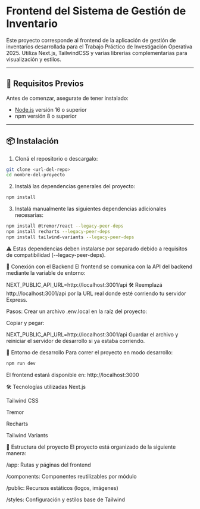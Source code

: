# Frontend del Sistema de Gestión de Inventario

Este proyecto corresponde al frontend de la aplicación de gestión de inventarios desarrollada para el Trabajo Práctico de Investigación Operativa 2025. Utiliza Next.js, TailwindCSS y varias librerías complementarias para visualización y estilos.

---

## 🚀 Requisitos Previos

Antes de comenzar, asegurate de tener instalado:

- [Node.js](https://nodejs.org/) versión 16 o superior
- npm versión 8 o superior

---

## 📦 Instalación

1. Cloná el repositorio o descargalo:

```bash
git clone <url-del-repo>
cd nombre-del-proyecto
```
2. Instalá las dependencias generales del proyecto:
```bash
npm install
```
3. Instalá manualmente las siguientes dependencias adicionales necesarias:

```bash
npm install @tremor/react --legacy-peer-deps
npm install recharts --legacy-peer-deps
npm install tailwind-variants --legacy-peer-deps
```
⚠️ Estas dependencias deben instalarse por separado debido a requisitos de compatibilidad (--legacy-peer-deps).

🔌 Conexión con el Backend
El frontend se comunica con la API del backend mediante la variable de entorno:

NEXT_PUBLIC_API_URL=http://localhost:3001/api
🛠️ Reemplazá http://localhost:3001/api por la URL real donde esté corriendo tu servidor Express.

Pasos:
Crear un archivo .env.local en la raíz del proyecto:

Copiar y pegar:

NEXT_PUBLIC_API_URL=http://localhost:3001/api
Guardar el archivo y reiniciar el servidor de desarrollo si ya estaba corriendo.

🧪 Entorno de desarrollo
Para correr el proyecto en modo desarrollo:
```bash
npm run dev
```
El frontend estará disponible en: http://localhost:3000

🛠️ Tecnologías utilizadas
Next.js

Tailwind CSS

Tremor

Recharts

Tailwind Variants

📁 Estructura del proyecto
El proyecto está organizado de la siguiente manera:

/app: Rutas y páginas del frontend

/components: Componentes reutilizables por módulo

/public: Recursos estáticos (logos, imágenes)

/styles: Configuración y estilos base de Tailwind

